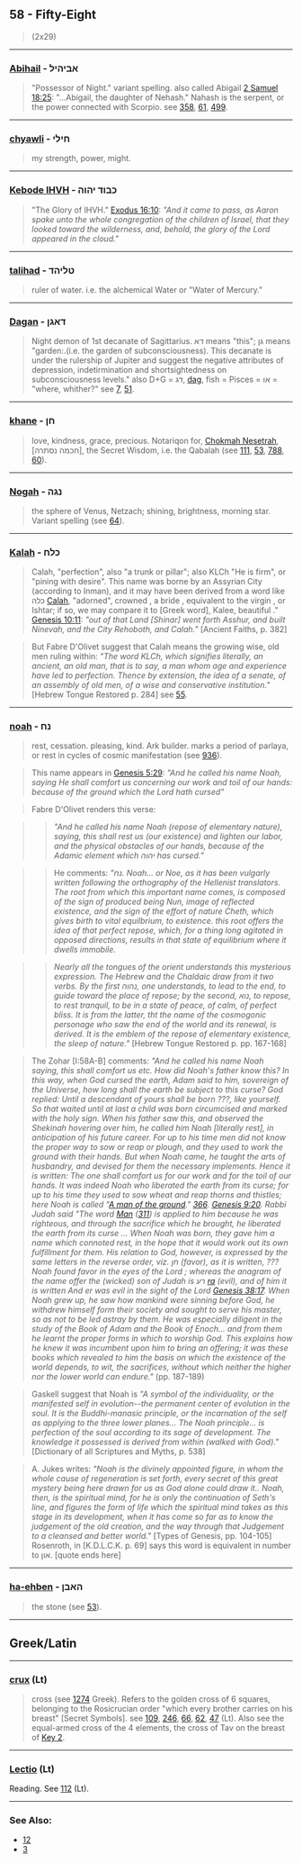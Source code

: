 ## 58 - Fifty-Eight
> (2x29)

---

### [Abihail](/keys/ABIHIL) - אביהיל
> "Possessor of Night." variant spelling. also called Abigail [2 Samuel 18:25](http://biblehub.com/2_samuel/18-25.htm): "...Abigail, the daughter of Nehash." Nahash is the serpent, or the power connected with Scorpio. see [358](358), [61](61), [499](499).

---

### [chyawli](/keys/ChILI) - חילי
> my strength, power, might.

---

### [Kebode IHVH](/keys/KBVD.IHVH) - כבוד יהוה
> "The Glory of IHVH." [Exodus 16:10](http://biblehub.com/exodus/16-10.htm): *"And it came to pass, as Aaron spake unto the whole congregation of the children of Israel, that they looked toward the wilderness, and, behold, the glory of the Lord appeared in the cloud."*

---

### [talihad](/keys/TLIHD) - טליהד
> ruler of water. i.e. the alchemical Water or "Water of Mercury."

---

### [Dagan](/keys/DAGN) - דאגן
> Night demon of 1st decanate of Sagittarius. דא means "this"; גן means "garden:.(i.e. the garden of subconsciousness). This decanate is under the rulership of Jupiter and suggest the negative attributes of depression, indetirmination and shortsightedness on subconsciousness levels." also D+G = דג, [dag](/keys/DG), fish = Pisces = או = "where, whither?" see [7](7), [51](51).

---

### [khane](/keys/ChN) - חן
> love, kindness, grace, precious. Notariqon for, [Chokmah Nesetrah](/keys/ChKMH.NSThRH), [חכמה נסתרה], the Secret Wisdom, i.e. the Qabalah (see [111](111), [53](53), [788](788), [60](60)).

---

### [Nogah](/keys/NGH) - נגה
> the sphere of Venus, Netzach; shining, brightness, morning star. Variant spelling (see [64](64)).

---

### [Kalah](/keys/KLCh) - כלח
> Calah, "perfection", also "a trunk or pillar"; also KLCh "He is firm", or "pining with desire". This name was borne by an Assyrian City (according to Inman), and it may have been derived from a word like כלה [Calah](/keys/KLH), "adorned", crowned , a bride , equivalent to the virgin , or Ishtar; if so, we may compare it to [Greek word], Kalee, beautiful ." [Genesis 10:11](http://biblehub.com/genesis/10-11.htm): *"out of that Land [Shinar] went forth Asshur, and built Ninevah, and the City Rehoboth, and Calah."* [Ancient Faiths, p. 382]

> But Fabre D'Olivet suggest that Calah means the growing wise, old men ruling within: *"The word KLCh, which signifies literally, an ancient, an old man, that is to say, a man whom age and experience have led to perfection. Thence by extension, the idea of a senate, of an assembly of old men, of a wise and conservative institution."* [Hebrew Tongue Restored p. 284] see [55](55).

---

### [noah](/keys/NCh) - נח
> rest, cessation. pleasing, kind. Ark builder. marks a period of parlaya, or rest in cycles of cosmic manifestation (see [936](936)).

> This name appears in [Genesis 5:29](http://biblehub.com/genesis/5-29.htm): *"And he called his name Noah, saying He shall comfort us concerning our work and toil of our hands: because of the ground which the Lord hath cursed"*

> Fabre D'Olivet renders this verse:

> > *"And he called his name Noah (repose of elementary nature), saying, this shall rest us (our existence) and lighten our labor, and the physical obstacles of our hands, because of the Adamic element which יהוה has cursed."*

> > He comments: *"נח. Noah... or Noe, as it has been vulgarly written following the orthography of the Hellenist translators. The root from which this important name comes, is composed of the sign of produced being Nun, image of reflected existence, and the sign of the effort of nature Cheth, which gives birth to vital equilbrium, to existence. this root offers the idea of that perfect repose, which, for a thing long agitated in opposed directions, results in that state of equilibrium where it dwells immobile.*

> > *Nearly all the tongues of the orient understands this mysterious expression. The Hebrew and the Chaldaic draw from it two verbs. By the first נהוה, one understands, to lead to the end, to guide toward the place of repose; by the second, נוא, to repose, to rest tranquil, to be in a state of peace, of calm, of perfect bliss. It is from the latter, tht the name of the cosmogonic personage who saw the end of the world and its renewal, is derived. It is the emblem of the repose of elementary existence, the sleep of nature."* [Hebrew Tongue Restored p. pp. 167-168]

> The Zohar [I:58A-B] comments: *"And he called his name Noah saying, this shall comfort us etc. How did Noah's father know this? In this way, when God cursed the earth, Adam said to him, sovereign of the Universe, how long shall the earth be subject to this curse? God replied: Until a descendant of yours shall be born ???, like yourself. So that waited until at last a child was born circumcised and marked with the holy sign. When his father saw this, and observed the Shekinah hovering over him, he called him Noah [literally rest], in anticipation of his future career. For up to his time men did not know the proper way to sow or reap or plough, and they used to work the ground with their hands. But when Noah came, he taught the arts of husbandry, and devised for them the necessary implements. Hence it is written: The one shall comfort us for our work and for the toil of our hands. It was indeed Noah who liberated the earth from its curse; for up to his time they used to sow wheat and reap thorns and thistles; here Noah is called "[A man of the ground](/keys/AISh.HADMH)." [366](366). [Genesis 9:20](http://biblehub.com/genesis/9-20.htm). Rabbi Judah said "The word [Man](/keys/AISh) ([311](311)) is applied to him because he was righteous, and through the sacrifice which he brought, he liberated the earth from its curse ... When Noah was born, they gave him a name which connoted rest, in the hope that it would work out its own fulfillment for them. His relation to God, however, is expressed by the same letters in the reverse order, viz. חן (favor), as it is written, ??? Noah found favor in the eyes of the Lord ; whereas the anagram of the name offer the (wicked) son of Judah is רע [ra](/keys/RO) (evil), and of him it is written And er was evil in the sight of the Lord [Genesis 38:17](http://biblehub.com/genesis/38-17.htm). When Noah grew up, he saw how mankind were sinning before God, he withdrew himself form their society and sought to serve his master, so as not to be led astray by them. He was especially diligent in the study of the Book of Adam and the Book of Enoch... and from them he learnt the proper forms in which to worship God. This explains how he knew it was incumbent upon him to bring an offering; it was these books which revealed to him the basis on which the existence of the world depends, to wit, the sacrifices, without which neither the higher nor the lower world can endure."* (pp. 187-189)

> Gaskell suggest that Noah is *"A symbol of the individuality, or the manifested self in evolution--the permanent center of evolution in the soul. It is the Buddhi-manasic principle, or the incarnation of the self as applying to the three lower planes... The Noah principle... is perfection of the soul according to its sage of development. The knowledge it possessed is derived from within (walked with God)."* [Dictionary of all Scriptures and Myths, p. 538]

> A. Jukes writes: *"Noah is the divinely appointed figure, in whom the whole cause of regeneration is set forth, every secret of this great mystery being here drawn for us as God alone could draw it.. Noah, then, is the spiritual mind, for he is only the continuation of Seth's line, and figures the form of life which the spiritual mind takes as this stage in its development, when it has come so far as to know the judgement of the old creation, and the way through that Judgement to a cleansed and better world."* [Types of Genesis, pp. 104-105] Rosenroth, in [K.D.L.C.K. p. 69] says this word is equivalent in number to און. [quote ends here]

---

### [ha-ehben](/keys/HABN) - האבן
> the stone (see [53](53)).

---

## Greek/Latin

---

### [crux](/latin?word=crux) (Lt)
> cross (see [1274](1274) Greek). Refers to the golden cross of 6 squares, belonging to the Rosicrucian order "which every brother carries on his breast" [Secret Symbols]. see [109](109), [246](246), [66](66), [62](62), [47](47) (Lt). Also see the equal-armed cross of the 4 elements, the cross of Tav on the breast of [Key 2](2).

---

### [Lectio](/latin?word=lectio) (Lt)
Reading. See [112](112) (Lt).

---

### See Also:

- [12](12)
- [3](3)
